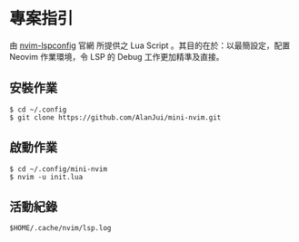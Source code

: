 # 專案指引

由 [nvim-lspconfig](https://github.com/neovim/nvim-lspconfig/blob/master/test/minimal_init.lua) 官網
所提供之 Lua Script 。其目的在於：以最簡設定，配置 Neovim 作業環境，令 LSP 的
Debug 工作更加精準及直接。

## 安裝作業

```
$ cd ~/.config
$ git clone https://github.com/AlanJui/mini-nvim.git
```

## 啟動作業

```
$ cd ~/.config/mini-nvim
$ nvim -u init.lua
```

## 活動紀錄

```
$HOME/.cache/nvim/lsp.log
```
